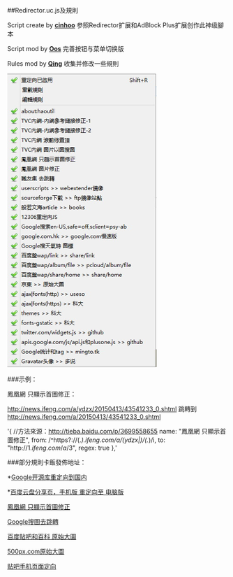 ##Redirector.uc.js及規則

Script create by **[cinhoo][1]** 参照Redirector扩展和AdBlock Plus扩展创作此神级腳本

Script mod by **[Oos][2]** 完善按钮与菜单切换版

Rules mod by **[Qing][3]** 收集并修改一些規則

![Redirector-Rules](img/Redirector-Rules.jpg)

###示例：

鳳凰網 只顯示首圖修正：

http://news.ifeng.com/a/ydzx/20150413/43541233_0.shtml 跳轉到 http://news.ifeng.com/a/20150413/43541233_0.shtml

'{
//方法來源：http://tieba.baidu.com/p/3699558655
name: "鳳凰網 只顯示首圖修正",
from: /^https?:\/\/(.*)\.ifeng\.com\/a\/(ydzx|)\/(.*)/i,
to: "http://$1.ifeng.com/a/$3",
regex: true
},'

###部分規則卡飯發佈地址：

*[Google开源库重定向到国内][4]

*[百度云盘分享页，手机版 重定向至 电脑版][6]

[鳳凰網 只顯示首圖修正][7]

[Google搜圖去跳轉][8]

[百度貼吧和百科 原始大圖][9]

[500px.com原始大圖][10]

[贴吧手机页面定向][11]

[1]: http://bbs.kafan.cn/thread-1621837-1-1.html
[2]: https://github.com/Drager-oos/userChrome/blob/master/MainScript/Redirector.uc.js
[3]: https://github.com/dupontjoy/userChromeJS/blob/master/Local/_redirector.js
[4]: http://bbs.kafan.cn/thread-1769934-1-1.html
[6]: http://bbs.kafan.cn/thread-1814510-1-1.html
[7]: http://bbs.kafan.cn/thread-1822205-1-1.html
[8]: http://bbs.kafan.cn/thread-1799098-1-1.html
[9]: http://bbs.kafan.cn/thread-1780442-1-1.html
[10]: http://bbs.kafan.cn/thread-1783842-1-1.html
[11]: http://bbs.kafan.cn/thread-1747112-1-1.html